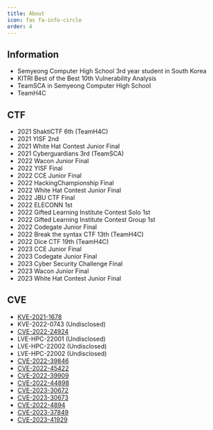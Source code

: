 ```yaml
---
title: About
icon: fas fa-info-circle
order: 4
---
```



## Information
- Semyeong Computer High School 3rd year student in South Korea
- KITRI Best of the Best 10th Vulnerability Analysis
- TeamSCA in Semyeong Computer High School
- TeamH4C

## CTF
- 2021 ShaktiCTF 6th (TeamH4C)
- 2021 YISF 2nd
- 2021 White Hat Contest Junior Final
- 2021 Cyberguardians 3rd (TeamSCA)
- 2022 Wacon Junior Final
- 2022 YISF Final
- 2022 CCE Junior Final
- 2022 HackingChampionship Final
- 2022 White Hat Contest Junior Final
- 2022 JBU CTF Final
- 2022 ELECONN 1st
- 2022 Gifted Learning Institute Contest Solo 1st
- 2022 Gifted Learning Institute Contest Group 1st
- 2022 Codegate Junior Final
- 2022 Break the syntax CTF 13th (TeamH4C)
- 2022 Dice CTF 19th (TeamH4C)
- 2023 CCE Junior Final
- 2023 Codegate Junior Final
- 2023 Cyber Security Challenge Final
- 2023 Wacon Junior Final
- 2023 White Hat Contest Junior Final

## CVE
- [KVE-2021-1678](https://m.estsoft.ai/pr-center/product-news/1934)
- KVE-2022-0743 (Undisclosed)
- [CVE-2022-24924](https://heegong.github.io/posts/CVE-2022-24924-Improper-access-control-vulnerability-in-LiveWallpaperService/)
- LVE-HPC-22001 (Undisclosed)
- LVE-HPC-22002 (Undisclosed)
- LVE-HPC-22002 (Undisclosed)
- [CVE-2022-39846](https://heegong.github.io/posts/CVE-2022-39846-DLL-hijacking-vulnerability-in-Smart-Switch-PC/)
- [CVE-2022-45422](https://heegong.github.io/posts/CVE-2022-45422-LG-Smart-Share-Local-Privilege-Escalation-Vulnerability/)
- [CVE-2022-39909](https://heegong.github.io/posts/CVE-2022-39909-Insufficient-verification-of-data-authenticity-vulnerability-in-Samsung-Gear-IconX-PC-Manager/)
- [CVE-2022-44898](https://heegong.github.io/posts/ASUS-AuraSync-Kernel-Stack-Based-Buffer-Overflow-Local-Privilege-Escalation/)
- [CVE-2023-30672](https://heegong.github.io/posts/CVE-2023-30672-Improper-privilege-management-vulnerability-in-Samsung-Smart-Switch-for-Windows-Installer/)
- [CVE-2023-30673](https://heegong.github.io/posts/CVE-2023-30673-Possible-to-delete-arbitrary-directory-vulnerability-in-Smart-Switch-PC/)
- [CVE-2022-4894](https://heegong.github.io/posts/CVE-2022-4894-Certain-HP-and-Samsung-printer-software-Potential-elevation-of-privileges/)
- [CVE-2023-37849](https://heegong.github.io/posts/Local-privilege-escalation-in-Panda-Dome-VPN-for-Windows-Installer/)
- [CVE-2023-41929](https://heegong.github.io/posts/CVE-2023-41929-Samsung-Card-UFD-Authentication-Utility-for-Windows-Installer-Local-Privilege-Escalation/)